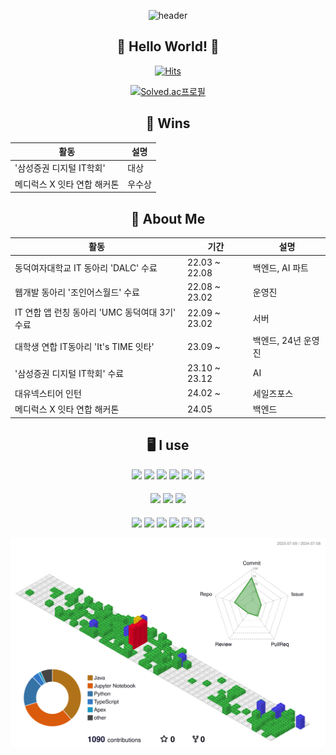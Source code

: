 <div align="center">

![header](https://capsule-render.vercel.app/api?type=Waving&color=auto&animation=blink)

## 👐 Hello World! 👐

[![Hits](https://hits.seeyoufarm.com/api/count/incr/badge.svg?url=https%3A%2F%2Fgithub.com%2Frealcommang&count_bg=%23321884&title_bg=%23B99ACA&icon=&icon_color=%23E7E7E7&title=hits&edge_flat=false)](https://hits.seeyoufarm.com)

[![Solved.ac프로필](http://mazassumnida.wtf/api/v2/generate_badge?boj=sjehtirk)](https://solved.ac/sjehtirk)  

    
## 🥇 Wins 
|활동|설명| 
|------|---|        
|'삼성증권 디지털 IT학회'|대상|
|메디럭스 X 잇타 연합 해커톤|우수상|

## 💁 About Me

|활동|기간|설명| 
|------|---|---|                                                                    
|동덕여자대학교 IT 동아리 'DALC' 수료|22.03 ~ 22.08|백엔드, AI 파트|                 
|웹개발 동아리 '조인어스월드' 수료|22.08 ~ 23.02|운영진|                             
|IT 연합 앱 런칭 동아리 'UMC 동덕여대 3기' 수료|22.09 ~ 23.02|서버|
|대학생 연합 IT동아리 'It's TIME 잇타'|23.09 ~ |백엔드, 24년 운영진|
|'삼성증권 디지털 IT학회' 수료|23.10 ~ 23.12 |AI|
|대유넥스티어 인턴|24.02 ~  |세일즈포스|
|메디럭스 X 잇타 연합 해커톤|24.05|백엔드|


###




##  🖥️ I use

<img src="https://img.shields.io/badge/JavaScript-2C2255?style=for-the-badge&logo=JavaScript&logoColor=white">
<img src="https://img.shields.io/badge/JAVA-2C2255?style=for-the-badge&logo=Java&logoColor=white">
<img src="https://img.shields.io/badge/C-2C2255?style=for-the-badge&logo=C&logoColor=white">
<img src="https://img.shields.io/badge/SQL-2C2255?style=for-the-badge&logo=SQL&logoColor=white">
<img src="https://img.shields.io/badge/Python-2C2255?style=for-the-badge&logo=Python&logoColor=white">
<img src="https://img.shields.io/badge/CSS3-2C2255?style=for-the-badge&logo=CSS3&logoColor=white">

####

<img src="https://img.shields.io/badge/Spring-007ACC?style=for-the-badge&logo=Spring&logoColor=white">
<img src="https://img.shields.io/badge/HTML5-007ACC?style=for-the-badge&logo=HTML5&logoColor=white">
<img src="https://img.shields.io/badge/Django-007ACC?style=for-the-badge&logo=Django&logoColor=white">

####

<img src="https://img.shields.io/badge/Eclipse-A9225C?style=for-the-badge&logo=Eclipse%20IDE&logoColor=white">
<img src="https://img.shields.io/badge/Android Studio-A9225C?style=for-the-badge&logo=Android Studio&logoColor=white"/>
<img src="https://img.shields.io/badge/VSCode-A9225C?style=for-the-badge&logo=VisualStudioCode&logoColor=white">
<img src="https://img.shields.io/badge/IntelliJIDEA-A9225C?style=for-the-badge&logo=IntelliJIDEA&logoColor=white">
<img src="https://img.shields.io/badge/PyCharm-A9225C?style=for-the-badge&logo=PyCharm&logoColor=white">
<img src="https://img.shields.io/badge/Docker-A9225C?style=for-the-badge&logo=Docker&logoColor=white">

<br/>

![](./profile-3d-contrib/profile-gitblock.svg)

</div>
